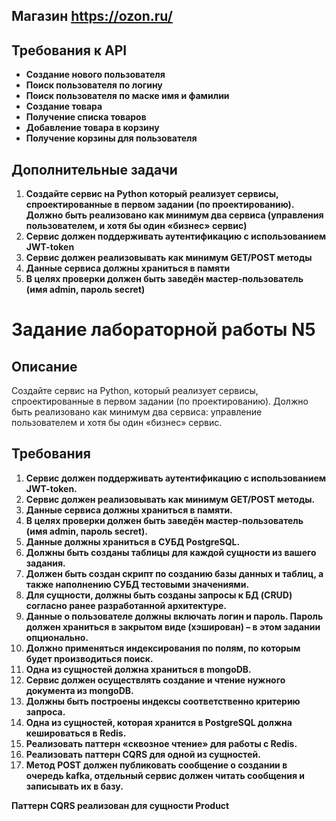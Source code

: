 ## Магазин https://ozon.ru/

## Требования к API

- **Создание нового пользователя**
- **Поиск пользователя по логину**
- **Поиск пользователя по маске имя и фамилии**
- **Создание товара**
- **Получение списка товаров**
- **Добавление товара в корзину**
- **Получение корзины для пользователя**

## Дополнительные задачи

1. **Создайте сервис на Python который реализует сервисы, спроектированные в первом задании (по проектированию). Должно быть реализовано как минимум два сервиса (управления пользователем, и хотя бы один «бизнес» сервис)**
2. **Сервис должен поддерживать аутентификацию с использованием JWT-token**
3. **Сервис должен реализовывать как минимум GET/POST методы**
4. **Данные сервиса должны храниться в памяти**
5. **В целях проверки должен быть заведён мастер-пользователь (имя admin, пароль secret)**
   

# Задание лабораторной работы N5

## Описание

Создайте сервис на Python, который реализует сервисы, спроектированные в первом задании (по проектированию). Должно быть реализовано как минимум два сервиса: управление пользователем и хотя бы один «бизнес» сервис.

## Требования

1. **Сервис должен поддерживать аутентификацию с использованием JWT-token.**
2. **Сервис должен реализовывать как минимум GET/POST методы.**
3. **Данные сервиса должны храниться в памяти.**
4. **В целях проверки должен быть заведён мастер-пользователь (имя admin, пароль secret).**
5. **Данные должны храниться в СУБД PostgreSQL.**
6. **Должны быть созданы таблицы для каждой сущности из вашего задания.**
7. **Должен быть создан скрипт по созданию базы данных и таблиц, а также наполнению СУБД тестовыми значениями.**
8. **Для сущности, должны быть созданы запросы к БД (CRUD) согласно ранее разработанной архитектуре.**
9. **Данные о пользователе должны включать логин и пароль. Пароль должен храниться в закрытом виде (хэширован) – в этом задании опционально.**
10. **Должно применяться индексирования по полям, по которым будет производиться поиск.**
11. **Одна из сущностей должна храниться в mongoDB.**
12. **Сервис должен осуществлять создание и чтение нужного документа из mongoDB.**
13. **Должны быть построены индексы соответственно критерию запроса.**
14. **Одна из сущностей, которая хранится в PostgreSQL должна кешироваться в Redis.**
15. **Реализовать паттерн «сквозное чтение» для работы с Redis.**
16. **Реализовать паттерн CQRS для одной из сущностей.**
17. **Метод POST должен публиковать сообщение о создании в очередь kafka, отдельный сервис должен читать сообщения и записывать их в базу.**

**Паттерн CQRS реализован для сущности Product**
